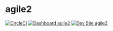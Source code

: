 # agile2

[![CircleCI](https://circleci.com/gh/craigbertrand/agile2.svg?style=shield)](https://circleci.com/gh/craigbertrand/agile2)
[![Dashboard agile2](https://img.shields.io/badge/dashboard-agile2-yellow.svg)](https://dashboard.pantheon.io/sites/53440564-46ba-4fc4-91cc-5caa30c923ec#dev/code)
[![Dev Site agile2](https://img.shields.io/badge/site-agile2-blue.svg)](http://dev-agile2.pantheonsite.io/)